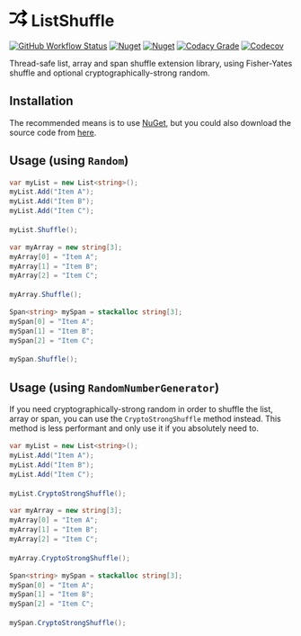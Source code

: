 # ![ListShuffle](https://raw.githubusercontent.com/MarkCiliaVincenti/ListShuffle/master/logo32.png)&nbsp;ListShuffle
 [![GitHub Workflow Status](https://img.shields.io/github/actions/workflow/status/MarkCiliaVincenti/ListShuffle/dotnet.yml?branch=master&logo=github&style=flat)](https://actions-badge.atrox.dev/MarkCiliaVincenti/ListShuffle/goto?ref=master) [![Nuget](https://img.shields.io/nuget/v/ListShuffle?label=ListShuffle&logo=nuget&style=flat)](https://www.nuget.org/packages/ListShuffle) [![Nuget](https://img.shields.io/nuget/dt/ListShuffle?logo=nuget&style=flat)](https://www.nuget.org/packages/ListShuffle) [![Codacy Grade](https://img.shields.io/codacy/grade/4487c62452f240418a84e82893dcb6e9?style=flat)](https://app.codacy.com/gh/MarkCiliaVincenti/ListShuffle/dashboard) [![Codecov](https://img.shields.io/codecov/c/github/MarkCiliaVincenti/ListShuffle?label=coverage&logo=codecov&style=flat)](https://app.codecov.io/gh/MarkCiliaVincenti/ListShuffle)

Thread-safe list, array and span shuffle extension library, using Fisher-Yates shuffle and optional cryptographically-strong random.

## Installation
The recommended means is to use [NuGet](https://www.nuget.org/packages/ListShuffle), but you could also download the source code from [here](https://github.com/MarkCiliaVincenti/ListShuffle/releases).

## Usage (using `Random`)
```csharp
var myList = new List<string>();
myList.Add("Item A");
myList.Add("Item B");
myList.Add("Item C");

myList.Shuffle();
```

```csharp
var myArray = new string[3];
myArray[0] = "Item A";
myArray[1] = "Item B";
myArray[2] = "Item C";

myArray.Shuffle();
```

```csharp
Span<string> mySpan = stackalloc string[3];
mySpan[0] = "Item A";
mySpan[1] = "Item B";
mySpan[2] = "Item C";

mySpan.Shuffle();
```

## Usage (using `RandomNumberGenerator`)
If you need cryptographically-strong random in order to shuffle the list, array or span, you can use the `CryptoStrongShuffle` method instead. This method is less performant and only use it if you absolutely need to.

```csharp
var myList = new List<string>();
myList.Add("Item A");
myList.Add("Item B");
myList.Add("Item C");

myList.CryptoStrongShuffle();
```

```csharp
var myArray = new string[3];
myArray[0] = "Item A";
myArray[1] = "Item B";
myArray[2] = "Item C";

myArray.CryptoStrongShuffle();
```

```csharp
Span<string> mySpan = stackalloc string[3];
mySpan[0] = "Item A";
mySpan[1] = "Item B";
mySpan[2] = "Item C";

mySpan.CryptoStrongShuffle();
```
